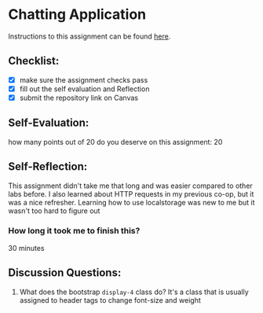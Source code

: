 Chatting Application
=====================
Instructions to this assignment can be found [here](https://it3049c.github.io/coursework/labs/chatting-app).

## Checklist:
- [x] make sure the assignment checks pass
- [x] fill out the self evaluation and Reflection
- [x] submit the repository link on Canvas

## Self-Evaluation:

how many points out of 20 do you deserve on this assignment: 20 

## Self-Reflection:
This assignment didn't take me that long and was easier compared to other
labs before. I also learned about HTTP requests in my previous co-op, but
it was a nice refresher. Learning how to use localstorage was new to me but
it wasn't too hard to figure out

### How long it took me to finish this?
30 minutes

## Discussion Questions:
1. What does the bootstrap `display-4` class do?
It's a class that is usually assigned to header tags to change font-size and weight